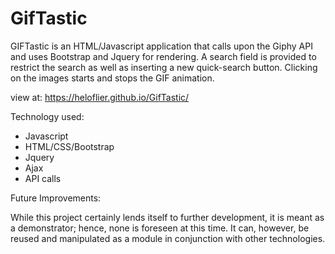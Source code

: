 # GifTastic

GIFTastic is an HTML/Javascript application that calls upon the Giphy API and uses Bootstrap and Jquery for rendering. A search field is provided to restrict the search as well as inserting a new quick-search button. 
Clicking on the images starts and stops the GIF animation.

view at: https://heloflier.github.io/GifTastic/

Technology used:
- Javascript
- HTML/CSS/Bootstrap
- Jquery
- Ajax
- API calls

Future Improvements:

While this project certainly lends itself to further development, it is meant as a demonstrator; hence, none is foreseen at this time.
It can, however, be reused and manipulated as a module in conjunction with other technologies.


